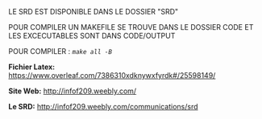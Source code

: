 
LE SRD EST DISPONIBLE DANS LE DOSSIER "SRD"


POUR COMPILER UN MAKEFILE SE TROUVE DANS LE DOSSIER CODE ET LES EXCECUTABLES SONT DANS CODE/OUTPUT

POUR COMPILER : _`make all -B`_


**Fichier Latex:** https://www.overleaf.com/7386310xdknywxfyrdk#/25598149/

**Site Web:** http://infof209.weebly.com/

**Le SRD:** http://infof209.weebly.com/communications/srd

